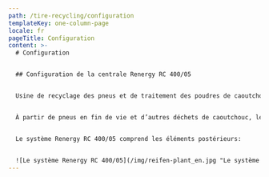 ```yaml
---
path: /tire-recycling/configuration
templateKey: one-column-page
locale: fr
pageTitle: Configuration
content: >-
  # Configuration


  ## Configuration de la centrale Renergy RC 400/05


  Usine de recyclage des pneus et de traitement des poudres de caoutchouc


  À partir de pneus en fin de vie et d’autres déchets de caoutchouc, le Renergy RC 400/05 produit de la poudre de caoutchouc ultra fine par application d’azote liquide, séparée dans la série Renergy LZ. Cette poudre de caoutchouc peut être transformée en innovants produits dans les séries Renergy TPE, Renergy DU et Renergy SP.


  Le système Renergy RC 400/05 comprend les éléments postérieurs:


  ![Le système Renergy RC 400/05](/img/reifen-plant_en.jpg "Le système Renergy RC 400/05")
---
```

